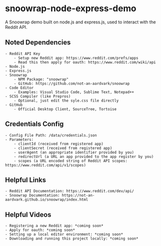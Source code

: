 # snoowrap-node-express-demo
A Snoowrap demo built on node.js and express.js, used to interact with the Reddit API.

## Noted Dependencies
    - Reddit API Key
        - Setup new Reddit app: https://www.reddit.com/prefs/apps
        - Read this then apply for oauth: https://www.reddit.com/wiki/api
    - Node.js
    - Express.js
    - Snoowrap
        - NPM Package: "snoowrap"
        - GitHub: https://github.com/not-an-aardvark/snoowrap
    - Code Editor
        - Examples: Visual Studio Code, Sublime Text, Notepad++
    - SCSS Compiler (like Prepros)
        - Optional, just edit the syle.css file directly
    - GitHub
        - Official Desktop Client, SourceTree, Tortoise

## Credentials Config
    - Config File Path: /data/credentials.json
    - Parameters:
        - clientId (received from registered app)
        - clientSecret (received from registered app)
        - userAgent (an appropriate identifier provided by you)
        - redirectUrl (a URL an app provided to the app register by you)
        - scopes (a URL encoded string of Reddit API scopes: https://www.reddit.com/api/v1/scopes)

## Helpful Links
    - Reddit API Documentation: https://www.reddit.com/dev/api/
    - Snoowrap Documentation: https://not-an-aardvark.github.io/snoowrap/index.html

## Helpful Videos
    - Registering a new Reddit app: *coming soon*
    - Apply for oauth: *coming soon*
    - Setting up a local editor environment: *coming soon*
    - Downloading and running this project locally: *coming soon*